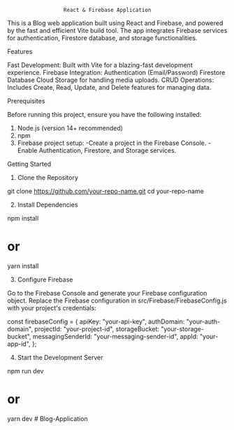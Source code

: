                       React & Firebase Application

This is a Blog web application built using React and Firebase, and powered by the fast and efficient Vite build tool. The app integrates Firebase services for authentication, Firestore database, and storage functionalities.

Features

Fast Development: Built with Vite for a blazing-fast development experience.
Firebase Integration:
Authentication (Email/Password)
Firestore Database
Cloud Storage for handling media uploads.
CRUD Operations: Includes Create, Read, Update, and Delete features for managing data.

Prerequisites

Before running this project, ensure you have the following installed:

1. Node.js (version 14+ recommended)
2. npm
3. Firebase project setup:
   -Create a project in the Firebase Console.
   -Enable Authentication, Firestore, and Storage services.

Getting Started

1. Clone the Repository

git clone https://github.com/your-repo-name.git
cd your-repo-name

2. Install Dependencies

npm install

# or

yarn install

3. Configure Firebase

Go to the Firebase Console and generate your Firebase configuration object.
Replace the Firebase configuration in src/Firebase/FirebaseConfig.js with your project's credentials:

const firebaseConfig = {
apiKey: "your-api-key",
authDomain: "your-auth-domain",
projectId: "your-project-id",
storageBucket: "your-storage-bucket",
messagingSenderId: "your-messaging-sender-id",
appId: "your-app-id",
};

4. Start the Development Server

npm run dev

# or

yarn dev
#   B l o g - A p p l i c a t i o n  
 